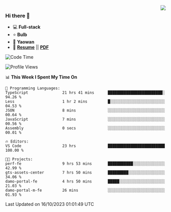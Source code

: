 <img align="right" src="https://github-readme-stats.vercel.app/api?username=LolipopJ&show_icons=true&count_private=true&hide_title=true&include_all_commits=true&theme=vue">

### Hi there 👋

- :computer: **Full-stack**
- :star: **Bulb**
- :pill: **Yaowan**
- :milky_way: [**Resume**](https://lolipopj.github.io/resume/) || [**PDF**](https://cdn.jsdelivr.net/gh/lolipopj/resume/export/resume-en.pdf)

<!--START_SECTION:waka-->
![Code Time](http://img.shields.io/badge/Code%20Time-1%2C795%20hrs%2033%20mins-blue)

![Profile Views](http://img.shields.io/badge/Profile%20Views-22-blue)

📊 **This Week I Spent My Time On** 

```text
💬 Programming Languages: 
TypeScript               21 hrs 41 mins      ████████████████████████░   94.26 % 
Less                     1 hr 2 mins         █░░░░░░░░░░░░░░░░░░░░░░░░   04.53 % 
JSON                     8 mins              ░░░░░░░░░░░░░░░░░░░░░░░░░   00.64 % 
JavaScript               7 mins              ░░░░░░░░░░░░░░░░░░░░░░░░░   00.56 % 
Assembly                 0 secs              ░░░░░░░░░░░░░░░░░░░░░░░░░   00.01 % 

🔥 Editors: 
VS Code                  23 hrs              █████████████████████████   100.00 % 

🐱‍💻 Projects: 
perf-fe                  9 hrs 53 mins       ███████████░░░░░░░░░░░░░░   42.99 % 
gts-assets-center        7 hrs 50 mins       █████████░░░░░░░░░░░░░░░░   34.06 % 
damo-portal-fe           4 hrs 50 mins       █████░░░░░░░░░░░░░░░░░░░░   21.03 % 
damo-portal-m-fe         26 mins             ░░░░░░░░░░░░░░░░░░░░░░░░░   01.93 % 
```


 Last Updated on 16/10/2023 01:01:49 UTC
<!--END_SECTION:waka-->
